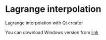 # Lagrange interpolation
Lagrange interpolation with Qt creator

You can download Windows version from [link](https://megawrzuta.pl/download/75fe71eb32d352a5c4bdc47c5059fce2.html?fbclid=IwAR015t7FuoVS7f6SSgRI5LOarW1kgOG_cDLDQpZOJczbcS6qfreg6RhdLp4)

